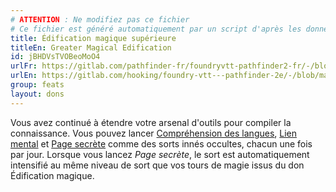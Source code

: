 ```yaml
---
# ATTENTION : Ne modifiez pas ce fichier
# Ce fichier est généré automatiquement par un script d'après les données du module Foundry VTT officiel et de sa traduction
title: Édification magique supérieure
titleEn: Greater Magical Edification
id: jBHDVsTVOBeoMoO4
urlFr: https://gitlab.com/pathfinder-fr/foundryvtt-pathfinder2-fr/-/blob/master/data/feats/jBHDVsTVOBeoMoO4.htm
urlEn: https://gitlab.com/hooking/foundry-vtt---pathfinder-2e/-/blob/master/packs/data/feats.db/greater-magical-edification.json
group: feats
layout: dons
---
```

Vous avez continué à étendre votre arsenal d'outils pour compiler la connaissance. Vous pouvez lancer [Compréhension des langues](../spells/compréhension-des-langues.md), [Lien mental](../spells/lien-mental.md) et [Page secrète](../spells/page-secrète.md) comme des sorts innés occultes, chacun une fois par jour. Lorsque vous lancez <em>Page secrète</em>, le sort est automatiquement intensifié au même niveau de sort que vos tours de magie issus du don Édification magique.


